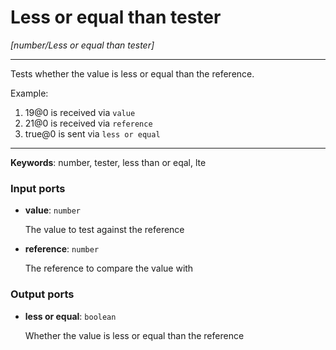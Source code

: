 # Less or equal than tester

_[number/Less or equal than tester]_

---

Tests whether the value is less or equal than the reference.  
  
Example:  
  
1. 19@0 is received via `value`  
2. 21@0 is received via `reference`  
3. true@0 is sent via `less or equal`  

---

__Keywords__: number, tester, less than or eqal, lte

### Input ports

* __value__: ` number `

    The value to test against the reference


* __reference__: ` number `

    The reference to compare the value with

### Output ports

* __less or equal__: ` boolean `

    Whether the value is less or equal than the reference

